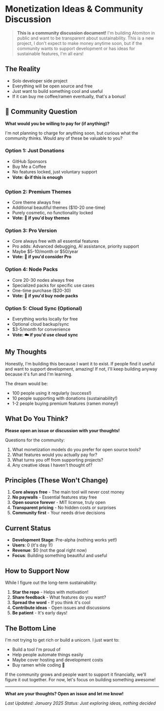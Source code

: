 # Monetization Ideas & Community Discussion

> **This is a community discussion document!** I'm building Atomiton in public
> and want to be transparent about sustainability. This is a new project, I
> don't expect to make money anytime soon, but if the community wants to support
> development or has ideas for sustainable features, I'm all ears!

## The Reality

- Solo developer side project
- Everything will be open source and free
- Just want to build something cool and useful
- If it can buy me coffee/ramen eventually, that's a bonus!

## 🤝 Community Question

**What would you be willing to pay for (if anything)?**

I'm not planning to charge for anything soon, but curious what the community
thinks. Would any of these be valuable to you?

### Option 1: Just Donations

- GitHub Sponsors
- Buy Me a Coffee
- No features locked, just voluntary support
- **Vote: 👍 if this is enough**

### Option 2: Premium Themes

- Core theme always free
- Additional beautiful themes ($10-20 one-time)
- Purely cosmetic, no functionality locked
- **Vote: 🎨 if you'd buy themes**

### Option 3: Pro Version

- Core always free with all essential features
- Pro adds: Advanced debugging, AI assistance, priority support
- Maybe $5-10/month or $50/year
- **Vote: 💎 if you'd consider Pro**

### Option 4: Node Packs

- Core 20-30 nodes always free
- Specialized packs for specific use cases
- One-time purchase ($20-30)
- **Vote: 🔌 if you'd buy node packs**

### Option 5: Cloud Sync (Optional)

- Everything works locally for free
- Optional cloud backup/sync
- $3-5/month for convenience
- **Vote: ☁️ if you'd use cloud sync**

## My Thoughts

Honestly, I'm building this because I want it to exist. If people find it useful
and want to support development, amazing! If not, I'll keep building anyway
because it's fun and I'm learning.

The dream would be:

- 100 people using it regularly (success!)
- 10 people supporting with donations (sustainability!)
- 1-2 people buying premium features (ramen money!)

## What Do You Think?

**Please open an issue or discussion with your thoughts!**

Questions for the community:

1. What monetization models do you prefer for open source tools?
2. What features would you actually pay for?
3. What turns you off from supporting projects?
4. Any creative ideas I haven't thought of?

## Principles (These Won't Change)

1. **Core always free** - The main tool will never cost money
2. **No paywalls** - Essential features stay free
3. **Open source forever** - MIT license, truly open
4. **Transparent pricing** - No hidden costs or surprises
5. **Community first** - Your needs drive decisions

## Current Status

- **Development Stage**: Pre-alpha (nothing works yet!)
- **Users**: 0 (it's day 1!)
- **Revenue**: $0 (not the goal right now)
- **Focus**: Building something beautiful and useful

## How to Support Now

While I figure out the long-term sustainability:

1. **Star the repo** - Helps with motivation!
2. **Share feedback** - What features do you want?
3. **Spread the word** - If you think it's cool
4. **Contribute ideas** - Open issues and discussions
5. **Be patient** - It's early days!

## The Bottom Line

I'm not trying to get rich or build a unicorn. I just want to:

- Build a tool I'm proud of
- Help people automate things easily
- Maybe cover hosting and development costs
- Buy ramen while coding 🍜

If the community grows and people want to support it financially, we'll figure
it out together. For now, let's focus on building something awesome!

---

**What are your thoughts? Open an issue and let me know!**

_Last Updated: January 2025_ _Status: Just exploring ideas, nothing decided_
